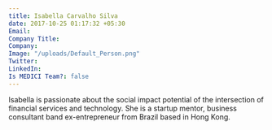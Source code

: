 ```yaml
---
title: Isabella Carvalho Silva
date: 2017-10-25 01:17:32 +05:30
Email: 
Company Title: 
Company: 
Image: "/uploads/Default_Person.png"
Twitter: 
LinkedIn: 
Is MEDICI Team?: false
---
```


Isabella is passionate about the social impact potential of the intersection of financial services and technology. She is a startup mentor, business consultant band ex-entrepreneur from Brazil based in Hong Kong.